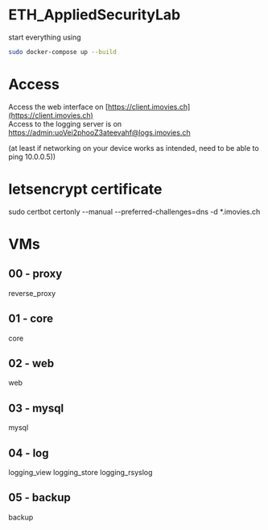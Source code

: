 # ETH_AppliedSecurityLab

start everything using 

```bash
sudo docker-compose up --build
```

# Access
Access the web interface on [https://client.imovies.ch](https://client.imovies.ch)  
Access to the logging server is on [https://admin:uoVei2phooZ3ateevahf@logs.imovies.ch](https://admin:uoVei2phooZ3ateevahf@logs.imovies.ch)

(at least if networking on your device works as intended, need to be able to ping 10.0.0.5))


# letsencrypt certificate
sudo certbot certonly --manual --preferred-challenges=dns -d *.imovies.ch


# VMs
## 00 - proxy
reverse_proxy
## 01 - core
core
## 02 - web
web
## 03 - mysql
mysql
## 04 - log
logging_view
logging_store
logging_rsyslog
## 05 - backup
backup
